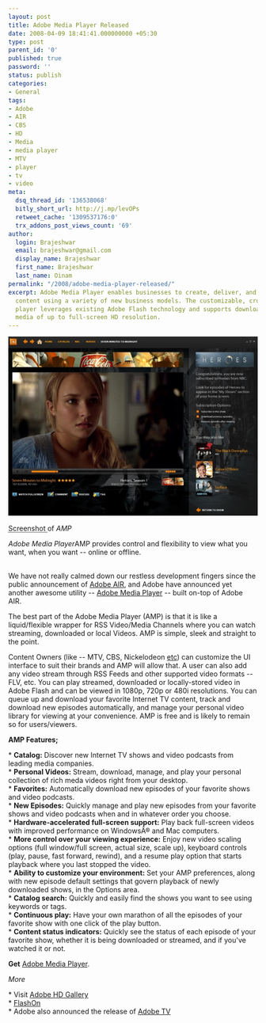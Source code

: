 ```yaml
---
layout: post
title: Adobe Media Player Released
date: 2008-04-09 18:41:41.000000000 +05:30
type: post
parent_id: '0'
published: true
password: ''
status: publish
categories:
- General
tags:
- Adobe
- AIR
- CBS
- HD
- Media
- media player
- MTV
- player
- tv
- video
meta:
  dsq_thread_id: '136538068'
  bitly_short_url: http://j.mp/levOPs
  retweet_cache: '1309537176:0'
  trx_addons_post_views_count: '69'
author:
  login: Brajeshwar
  email: brajeshwar@gmail.com
  display_name: Brajeshwar
  first_name: Brajeshwar
  last_name: Oinam
permalink: "/2008/adobe-media-player-released/"
excerpt: Adobe Media Player enables businesses to create, deliver, and monetize high-quality
  content using a variety of new business models. The customizable, cross-platform
  player leverages existing Adobe Flash technology and supports downloaded and streamed
  media of up to full-screen HD resolution.
---
```

<div class="figure"><img src="/static/2008/04/amp.jpg" alt="Adobe Media Player" />
<p class="credit"><abbr class="type" title="Screenshot">Screenshot </abbr> of <cite>AMP</cite></p>
<p class="caption"><em class="title">Adobe Media Player</em>AMP provides control and flexibility to view what you want, when you want -- online or offline.</p>
</div>
<p><br />
We have not really calmed down our restless development fingers since the public announcement of <a href="http://www.brajeshwar.com/2008/adobe-launches-air-flex-3-and-blaze-ds/">Adobe AIR</a>, and Adobe have announced yet another awesome utility -- <a href="http://www.adobe.com/products/mediaplayer/">Adobe Media Player</a> -- built on-top of Adobe AIR.</p>
<p>The best part of the Adobe Media Player (AMP) is that it is like a liquid/flexible wrapper for RSS Video/Media Channels where you can watch streaming, downloaded or local Videos. AMP is simple, sleek and straight to the point.</p>
<p>Content Owners (like -- MTV, CBS, Nickelodeon <a href="http://www.adobe.com/products/mediaplayer/participating_networks.html">etc</a>) can customize the UI interface to suit their brands and AMP will allow that. A user can also add any video stream through RSS Feeds and other supported video formats -- FLV, etc. You can play streamed, downloaded or locally-stored video in Adobe Flash and can be viewed in 1080p, 720p or 480i resolutions. You can queue up and download your favorite Internet TV content, track and download new episodes automatically, and manage your personal video library for viewing at your convenience. AMP is free and is likely to remain so for users/viewers.</p>
<p><strong>AMP Features;</strong></p>
<p>* <strong>Catalog:</strong> Discover new Internet TV shows and video podcasts from leading media companies.<br />
* <strong>Personal Videos:</strong> Stream, download, manage, and play your personal collection of rich meda videos right from your desktop.<br />
* <strong>Favorites:</strong> Automatically download new episodes of your favorite shows and video podcasts.<br />
* <strong>New Episodes:</strong> Quickly manage and play new episodes from your favorite shows and video podcasts when and in whatever order you choose.<br />
* <strong>Hardware-accelerated full-screen support:</strong> Play back full-screen videos with improved performance on WindowsÂ® and Mac computers.<br />
* <strong>More control over your viewing experience:</strong> Enjoy new video scaling options (full window/full screen, actual size, scale up), keyboard controls (play, pause, fast forward, rewind), and a resume play option that starts playback where you last stopped the video.<br />
* <strong>Ability to customize your environment:</strong> Set your AMP preferences, along with new episode default settings that govern playback of newly downloaded shows, in the Options area.<br />
* <strong>Catalog search:</strong> Quickly and easily find the shows you want to see using keywords or tags.<br />
* <strong>Continuous play:</strong> Have your own marathon of all the episodes of your favorite show with one click of the play button.<br />
* <strong>Content status indicators:</strong> Quickly see the status of each episode of your favorite show, whether it is being downloaded or streamed, and if you've watched it or not.</p>
<p><strong>Get</strong> <a href="http://get.adobe.com/amp/">Adobe Media Player</a>.</p>
<p><em>More</em></p>
<p>* Visit <a href="http://www.adobe.com/products/hdvideo/hdgallery/">Adobe HD Gallery</a><br />
* <a href="http://www.adobe.com/flashon/">FlashOn</a><br />
* Adobe also announced the release of <a href="http://tv.adobe.com/">Adobe TV</a></p>
